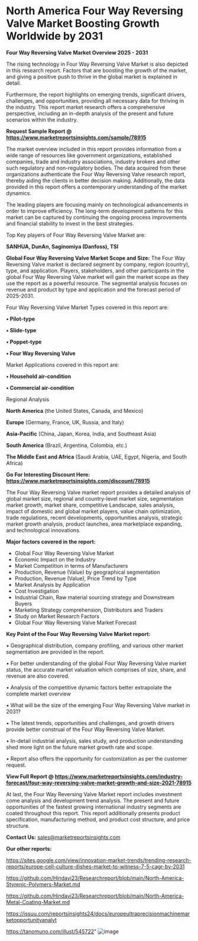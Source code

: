 # North America Four Way Reversing Valve Market Boosting Growth Worldwide by 2031

<Strong> Four Way Reversing Valve Market Overview 2025 - 2031</strong>

The rising technology in Four Way Reversing Valve Market is also depicted in this research report. Factors that are boosting the growth of the market, and giving a positive push to thrive in the global market is explained in detail.

Furthermore, the report highlights on emerging trends, significant drivers, challenges, and opportunities, providing all necessary data for thriving in the industry. This report market research offers a comprehensive perspective, including an in-depth analysis of the present and future scenarios within the industry.

<strong>Request Sample Report @ <a href=https://www.marketreportsinsights.com/sample/78915>https://www.marketreportsinsights.com/sample/78915</a></strong>

The market overview included in this report provides information from a wide range of resources like government organizations, established companies, trade and industry associations, industry brokers and other such regulatory and non-regulatory bodies. The data acquired from these organizations authenticate the Four Way Reversing Valve research report, thereby aiding the clients in better decision making. Additionally, the data provided in this report offers a contemporary understanding of the market dynamics.

The leading players are focusing mainly on technological advancements in order to improve efficiency. The long-term development patterns for this market can be captured by continuing the ongoing process improvements and financial stability to invest in the best strategies.

Top Key players of Four Way Reversing Valve Market are:

<strong>SANHUA, DunAn, Saginomiya (Danfoss), TSI</strong>

<strong><b>Global Four Way Reversing Valve Market Scope and Size:</b></strong>
The Four Way Reversing Valve market is declared segment by company, region (country), type, and application. Players, stakeholders, and other participants in the global Four Way Reversing Valve market will gain the market scope as they use the report as a powerful resource. The segmental analysis focuses on revenue and product by type and application and the forecast period of 2025-2031.

Four Way Reversing Valve Market Types covered in this report are:

<strong>• Pilot-type

• Slide-type

• Poppet-type

• Four Way Reversing Valve</strong>

Market Applications covered in this report are:

<strong>• Household air-condition

• Commercial air-condition</strong> 

Regional Analysis

<strong>North America</strong> (the United States, Canada, and Mexico)

<strong>Europe</strong> (Germany, France, UK, Russia, and Italy)

<strong>Asia-Pacific</strong> (China, Japan, Korea, India, and Southeast Asia)

<strong>South America</strong> (Brazil, Argentina, Colombia, etc.)

<strong>The Middle East and Africa</strong> (Saudi Arabia, UAE, Egypt, Nigeria, and South Africa)

<strong>Go For Interesting Discount Here: <a href=https://www.marketreportsinsights.com/discount/78915>https://www.marketreportsinsights.com/discount/78915</a></strong>

The Four Way Reversing Valve market report provides a detailed analysis of global market size, regional and country-level market size, segmentation market growth, market share, competitive Landscape, sales analysis, impact of domestic and global market players, value chain optimization, trade regulations, recent developments, opportunities analysis, strategic market growth analysis, product launches, area marketplace expanding, and technological innovations.

<strong><b>Major factors covered in the report:</b></strong>
<ul>
  <li>Global Four Way Reversing Valve Market </li>
  <li>Economic Impact on the Industry</li>
  <li>Market Competition in terms of Manufacturers</li>
  <li>Production, Revenue (Value) by geographical segmentation</li>
  <li>Production, Revenue (Value), Price Trend by Type</li>
  <li>Market Analysis by Application</li>
  <li>Cost Investigation</li>
  <li>Industrial Chain, Raw material sourcing strategy and Downstream Buyers</li>
  <li>Marketing Strategy comprehension, Distributors and Traders</li>
  <li>Study on Market Research Factors</li>
  <li>Global Four Way Reversing Valve Market Forecast</li>
</ul>

<strong><b>Key Point of the Four Way Reversing Valve Market report:</b></strong>

• Geographical distribution, company profiling, and various other market segmentation are provided in the report.

• For better understanding of the global Four Way Reversing Valve market status, the accurate market valuation which comprises of size, share, and revenue are also covered.

• Analysis of the competitive dynamic factors better extrapolate the complete market overview

• What will be the size of the emerging Four Way Reversing Valve market in 2031?

• The latest trends, opportunities and challenges, and growth drivers provide better construal of the Four Way Reversing Valve Market.

• In-detail industrial analysis, sales study, and production understanding shed more light on the future market growth rate and scope.

• Report also offers the opportunity for customization as per the customer request.

<strong><b>View Full Report @ <a href=https://www.marketreportsinsights.com/industry-forecast/four-way-reversing-valve-market-growth-and-size-2021-78915>https://www.marketreportsinsights.com/industry-forecast/four-way-reversing-valve-market-growth-and-size-2021-78915</a></b></strong>


At last, the Four Way Reversing Valve Market report includes investment come analysis and development trend analysis. The present and future opportunities of the fastest growing international industry segments are coated throughout this report. This report additionally presents product specification, manufacturing method, and product cost structure, and price structure.

<strong>Contact Us:</strong>
sales@marketreportsinsights.com

<strong>Our other reports:</strong>

<a href=https://sites.google.com/view/innovation-market-trends/trending-research-reports/europe-cell-culture-dishes-market-to-witness-7-5-cagr-by-2031>https://sites.google.com/view/innovation-market-trends/trending-research-reports/europe-cell-culture-dishes-market-to-witness-7-5-cagr-by-2031</a>

<a href=https://github.com/Hindavi23/Researchreport/blob/main/North-America-Styrenic-Polymers-Market.md>https://github.com/Hindavi23/Researchreport/blob/main/North-America-Styrenic-Polymers-Market.md</a>

<a href=https://github.com/Hindavi23/Researchreport/blob/main/North-America-Metal-Coating-Market.md>https://github.com/Hindavi23/Researchreport/blob/main/North-America-Metal-Coating-Market.md</a>

<a href=https://issuu.com/reportsinsights24/docs/europeultraprecisionmachinemarketopportunityanalyt>https://issuu.com/reportsinsights24/docs/europeultraprecisionmachinemarketopportunityanalyt</a>

<a href=https://tanomuno.com/illust/545722>https://tanomuno.com/illust/545722</a>"
![image](https://github.com/user-attachments/assets/a51e41fd-ef52-4bd6-9f47-1223b627b1a8)
